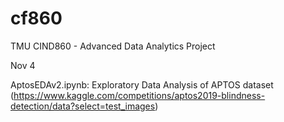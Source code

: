 # cf860
TMU CIND860  - Advanced Data Analytics Project

Nov 4

AptosEDAv2.ipynb: Exploratory Data Analysis of APTOS dataset (https://www.kaggle.com/competitions/aptos2019-blindness-detection/data?select=test_images)


